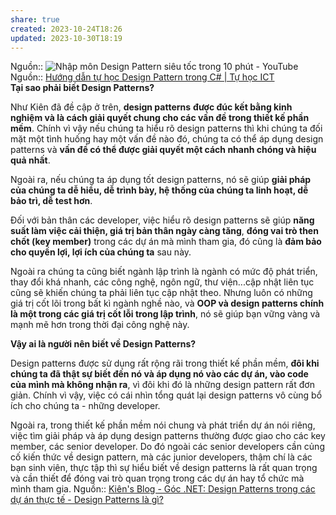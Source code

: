 ```yaml
---
share: true
created: 2023-10-24T18:26
updated: 2023-10-30T18:19
---
```

Nguồn:: ![Nhập môn Design Pattern siêu tốc trong 10 phút - YouTube](https://youtu.be/eiWnblyjw58)
Nguồn:: [Hướng dẫn tự học Design Pattern trong C# | Tự học ICT](https://tuhocict.com/huong-dan-tu-hoc-design-pattern-trong-c/)
**Tại sao phải biết Design Patterns?**

Như Kiên đã đề cập ở trên, **design patterns** **được đúc kết bằng kinh nghiệm và là cách giải quyết chung cho các vấn đề trong thiết kế phần mềm**. Chính vì vậy nếu chúng ta hiểu rõ design patterns thì khi chúng ta đối mặt một tình huống hay một vấn đề nào đó, chúng ta có thể áp dụng design patterns và **vấn đề có thể được giải quyết một cách nhanh chóng và hiệu quả nhất**.

Ngoài ra, nếu chúng ta áp dụng tốt design patterns, nó sẽ giúp **giải pháp của chúng ta dễ hiểu, dễ trình bày, hệ thống của chúng ta linh hoạt, dễ bảo trì, dễ test hơn**.

Đối với bản thân các developer, việc hiểu rõ design patterns sẽ giúp **năng suất làm việc cải thiện, giá trị bản thân ngày càng tăng**, **đóng vai trò then chốt (key member)** trong các dự án mà mình tham gia, đó cũng là **đảm bảo cho quyền lợi, lợi ích của chúng ta** sau này.

Ngoài ra chúng ta cũng biết ngành lập trình là ngành có mức độ phát triển, thay đổi khá nhanh, các công nghệ, ngôn ngữ, thư viện...cập nhật liên tục cũng sẽ khiến chúng ta phải liên tục cập nhật theo. Nhưng luôn có những giá trị cốt lõi trong bất kì ngành nghề nào, và **OOP và design patterns chính là một trong các giá trị cốt lỗi trong lập trình**, nó sẽ giúp bạn vững vàng và mạnh mẽ hơn trong thời đại công nghệ này.

**Vậy ai là người nên biết về Design Patterns?**

Design patterns được sử dụng rất rộng rãi trong thiết kế phần mềm, **đôi khi chúng ta đã thật sự biết đến nó và áp dụng nó vào các dự án, vào code của mình mà không nhận ra**, vì đôi khi đó là những design pattern rất đơn giản. Chính vì vậy, việc có cái nhìn tổng quát lại design patterns vô cùng bổ ích cho chúng ta - những developer.

Ngoài ra, trong thiết kế phần mềm nói chung và phát triển dự án nói riêng, việc tìm giải pháp và áp dụng design patterns thường được giao cho các key member, các senior developer. Do đó ngoài các senior developers cần củng cố kiến thức về design pattern, mà các junior developers, thậm chí là các bạn sinh viên, thực tập thì sự hiểu biết về design patterns là rất quan trọng và cần thiết để đóng vai trò quan trọng trong các dự án hay tổ chức mà mình tham gia.
Nguồn:: [Kiên's Blog - Góc .NET: Design Patterns trong các dự án thực tế - Design Patterns là gì?](https://kienchu.blogspot.com/2016/06/hoc-design-pattern-qua-cac-vi-du-thuc-te.html)
